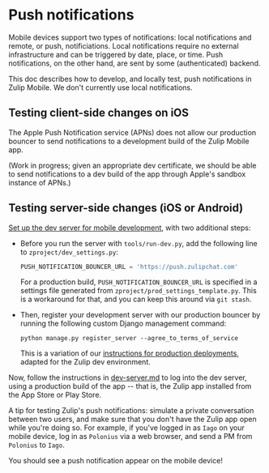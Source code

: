 # Push notifications

Mobile devices support two types of notifications: local notifications
and remote, or push, notificiations.  Local notifications require no external
infrastructure and can be triggered by date, place, or time.  Push
notifications, on the other hand, are sent by some (authenticated) backend.

This doc describes how to develop, and locally test, push notifications in
Zulip Mobile.  We don't currently use local notifications.

## Testing client-side changes on iOS

The Apple Push Notification service (APNs) does not allow our production
bouncer to send notifications to a development build of the Zulip Mobile
app.

(Work in progress; given an appropriate dev certificate, we should be able
to send notifications to a dev build of the app through Apple's sandbox
instance of APNs.)

## Testing server-side changes (iOS or Android)

[Set up the dev server for mobile development](dev-server.md), with two
additional steps:

* Before you run the server with `tools/run-dev.py`, add the following line
  to `zproject/dev_settings.py`:

  ```python
  PUSH_NOTIFICATION_BOUNCER_URL = 'https://push.zulipchat.com'
  ```

  For a production build, `PUSH_NOTIFICATION_BOUNCER_URL` is specified in a
  settings file generated from `zproject/prod_settings_template.py`. This is
  a workaround for that, and you can keep this around via `git stash`.

* Then, register your development server with our production bouncer by 
  running the following custom Django management command:

  ```
  python manage.py register_server --agree_to_terms_of_service
  ```

  This is a variation of our [instructions for production
  deployments](https://zulip.readthedocs.io/en/latest/production/mobile-push-notifications.html),
  adapted for the Zulip dev environment.

Now, follow the instructions in [dev-server.md](dev-server.md) to log into
the dev server, using a production build of the app -- that is, the Zulip
app installed from the App Store or Play Store.

A tip for testing Zulip's push notifications: simulate a private
conversation between two users, and make sure that you don't have the Zulip
app open while you're doing so.  For example, if you've logged in as `Iago`
on your mobile device, log in as `Polonius` via a web browser, and send a PM
from `Polonius` to `Iago`.

You should see a push notification appear on the mobile device!
